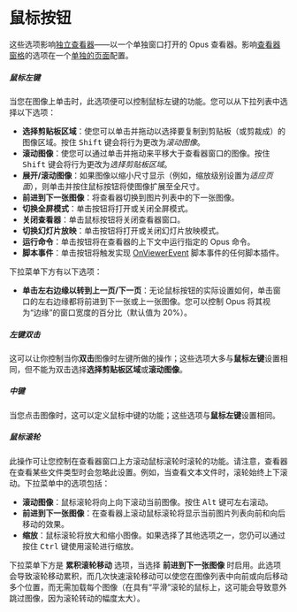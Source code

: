 # 鼠标按钮

这些选项影响[独立查看器](/Manual/additional_functionality/viewing_images/README.zh.md)——以一个单独窗口打开的 Opus 查看器。影响[查看器窗格](/Manual/basic_concepts/the_lister/viewer_pane.zh.md)的选项在一个[单独的页面](../viewer_pane.zh.md)配置。

##### 鼠标左键

当您在图像上单击时，此选项便可以控制鼠标左键的功能。您可以从下拉列表中选择以下选项：

- **选择剪贴板区域**：使您可以单击并拖动以选择要复制到剪贴板（或剪裁成）的图像区域。按住 <kbd>Shift</kbd> 键会将行为更改为*滚动图像*。
- **滚动图像**：使您可以通过单击并拖动来平移大于查看器窗口的图像。按住 <kbd>Shift</kbd> 键会将行为更改为*选择剪贴板区域*。
- **展开/滚动图像**：如果图像以缩小尺寸显示（例如，缩放级别设置为*适应页面*），则单击并按住鼠标按钮将使图像扩展至全尺寸。
- **前进到下一张图像**：将查看器切换到图片列表中的下一张图像。
- **切换全屏模式**：单击按钮将打开或关闭全屏模式。
- **关闭查看器**：单击鼠标按钮将关闭查看器窗口。
- **切换幻灯片放映**：单击按钮将打开或关闭幻灯片放映模式。
- **运行命令**：单击按钮将在查看器的上下文中运行指定的 Opus 命令。
- **脚本事件**：单击按钮将触发实现 [OnViewerEvent](/Manual/reference/scripting_reference/scripting_events/onviewerevent.zh.md) 脚本事件的任何脚本插件。

下拉菜单下方有以下选项：

- **单击左右边缘以转到上一页/下一页**：无论鼠标按钮的实际设置如何，单击窗口的左右边缘都将前进到下一张或上一张图像。您可以控制 Opus 将其视为“边缘”的窗口宽度的百分比（默认值为 20%）。

##### 左键双击

这可以让你控制当你**双击**图像时左键所做的操作；这些选项大多与**鼠标左键**设置相同，但不能为双击选择**选择剪贴板区域**或**滚动图像**。

##### 中键

当您点击图像时，这可以定义鼠标中键的功能；这些选项与**鼠标左键**设置相同。

##### 鼠标滚轮

此操作可让您控制在查看器窗口上方滚动鼠标滚轮时滚轮的功能。请注意，查看器在查看某些文件类型时会忽略此设置。例如，当查看文本文件时，滚轮始终上下滚动。下拉菜单中的选项包括：

- **滚动图像**：鼠标滚轮将向上向下滚动当前图像。按住 <kbd>Alt</kbd> 键可左右滚动。
- **前进到下一张图像**：在查看器上滚动鼠标滚轮将显示当前图片列表向前和向后移动的效果。
- **缩放**：鼠标滚轮将放大和缩小图像。如果选择了其他选项之一，您仍可以通过按住 <kbd>Ctrl</kbd> 键使用滚轮进行缩放。

下拉菜单下方是 **累积滚轮移动** 选项，当选择 **前进到下一张图像** 时启用。此选项会导致滚轮移动累积，而几次快速滚轮移动可以使您在图像列表中向前或向后移动多个位置，而无需加载每个图像（在具有“平滑”滚轮的鼠标上，这可能会导致意外跳过图像，因为滚轮转动的幅度太大）。